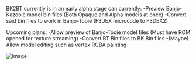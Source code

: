 BK2BT currently is in an early alpha stage can currently:
-Preview Banjo-Kazooie model bin files (Both Opaque and Alpha models at once)
-Convert said bin files to work in Banjo-Tooie (F3DEX microcode to F3DEX2)

Upcoming plans:
-Allow preview of Banjo-Tooie model files (Must have ROM opened for texture streaming)
-Convert BT Bin files to BK Bin files
-(Maybe) Allow model editing such as vertex RGBA painting

![Image](http://bin.smwcentral.net/u/15445/BK2BTPreview.png)